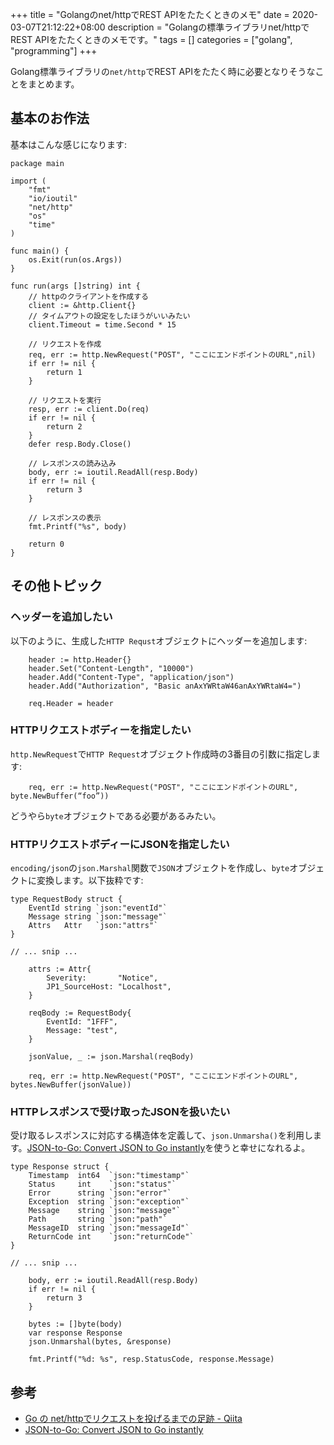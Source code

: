 +++
title = "Golangのnet/httpでREST APIをたたくときのメモ"
date = 2020-03-07T21:12:22+08:00
description = "Golangの標準ライブラリnet/httpでREST APIをたたくときのメモです。"
tags = []
categories = ["golang", "programming"]
+++

Golang標準ライブラリの`net/http`でREST APIをたたく時に必要となりそうなことをまとめます。

## 基本のお作法
基本はこんな感じになります:

```
package main

import (
    "fmt"
    "io/ioutil"
    "net/http"
    "os"
    "time"
)

func main() {
    os.Exit(run(os.Args))
}

func run(args []string) int {
    // httpのクライアントを作成する
    client := &http.Client{}
    // タイムアウトの設定をしたほうがいいみたい
    client.Timeout = time.Second * 15

    // リクエストを作成
    req, err := http.NewRequest("POST", "ここにエンドポイントのURL",nil)
    if err != nil {
        return 1
    }

    // リクエストを実行
    resp, err := client.Do(req)
    if err != nil {
        return 2
    }
    defer resp.Body.Close()

    // レスポンスの読み込み
    body, err := ioutil.ReadAll(resp.Body)
    if err != nil {
        return 3
    }

    // レスポンスの表示
    fmt.Printf("%s", body)

    return 0
}
```

## その他トピック

### ヘッダーを追加したい
以下のように、生成した`HTTP Requst`オブジェクトにヘッダーを追加します:

```
    header := http.Header{}
    header.Set("Content-Length", "10000")
    header.Add("Content-Type", "application/json")
    header.Add("Authorization", "Basic anAxYWRtaW46anAxYWRtaW4=")

    req.Header = header
```

### HTTPリクエストボディーを指定したい
`http.NewRequest`で`HTTP Request`オブジェクト作成時の3番目の引数に指定します:

```
    req, err := http.NewRequest("POST", "ここにエンドポイントのURL", byte.NewBuffer(“foo”))
```

どうやら`byte`オブジェクトである必要があるみたい。

### HTTPリクエストボディーにJSONを指定したい
`encoding/json`の`json.Marshal`関数で`JSON`オブジェクトを作成し、`byte`オブジェクトに変換します。以下抜粋です:

```
type RequestBody struct {
    EventId string `json:"eventId"`
    Message string `json:"message"`
    Attrs   Attr   `json:"attrs"`
}

// ... snip ...

    attrs := Attr{
        Severity:       "Notice",
        JP1_SourceHost: "Localhost",
    }

    reqBody := RequestBody{
        EventId: "1FFF",
        Message: "test",
    }

    jsonValue, _ := json.Marshal(reqBody)

    req, err := http.NewRequest("POST", "ここにエンドポイントのURL", bytes.NewBuffer(jsonValue))
```

### HTTPレスポンスで受け取ったJSONを扱いたい
受け取るレスポンスに対応する構造体を定義して、`json.Unmarsha()`を利用します。[JSON-to-Go: Convert JSON to Go instantly](https://mholt.github.io/json-to-go/)を使うと幸せになれるよ。

```
type Response struct {
    Timestamp  int64  `json:"timestamp"`
    Status     int    `json:"status"`
    Error      string `json:"error"`
    Exception  string `json:"exception"`
    Message    string `json:"message"`
    Path       string `json:"path"`
    MessageID  string `json:"messageId"`
    ReturnCode int    `json:"returnCode"`
}

// ... snip ...

    body, err := ioutil.ReadAll(resp.Body)
    if err != nil {
        return 3
    }

    bytes := []byte(body)
    var response Response
    json.Unmarshal(bytes, &response)

    fmt.Printf("%d: %s", resp.StatusCode, response.Message)
```

## 参考
- [Go の net/httpでリクエストを投げるまでの足跡 - Qiita](https://qiita.com/takayukioda/items/68c51c5a0e9757a882ee)
- [JSON-to-Go: Convert JSON to Go instantly](https://mholt.github.io/json-to-go/)

